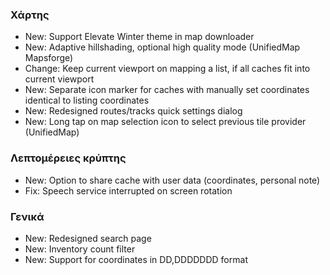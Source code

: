 ### Χάρτης
- New: Support Elevate Winter theme in map downloader
- New: Adaptive hillshading, optional high quality mode (UnifiedMap Mapsforge)
- Change: Keep current viewport on mapping a list, if all caches fit into current viewport
- New: Separate icon marker for caches with manually set coordinates identical to listing coordinates
- New: Redesigned routes/tracks quick settings dialog
- New: Long tap on map selection icon to select previous tile provider (UnifiedMap)

### Λεπτομέρειες κρύπτης
- New: Option to share cache with user data (coordinates, personal note)
- Fix: Speech service interrupted on screen rotation

### Γενικά
- New: Redesigned search page
- New: Inventory count filter
- New: Support for coordinates in DD,DDDDDDD format
